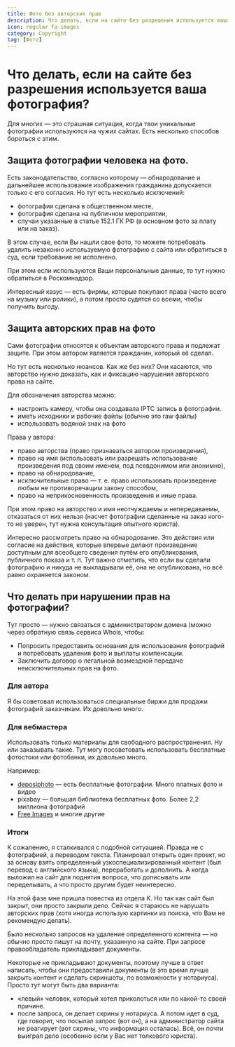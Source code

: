 ```yaml
---
title: Фото без авторских прав
description: Что делать, если на сайте без разрешения используется ваша фотография?
icon: regular fa-images
category: Copyright
tag: [Фото]
---
```


# Что делать, если на сайте без разрешения используется ваша фотография?

Для многих — это страшная ситуация, когда твои уникальные фотографии используются на чужих сайтах. Есть несколько способов бороться с этим.

## Защита фотографии человека на фото.

Есть законодательство, согласно которому — обнародование и дальнейшее использование изображения гражданина допускается только с его согласия. Но тут есть несколько исключений:

* фотография сделана в общественном месте,
* фотография сделана на публичном мероприятии,
* случаи указанные в статье 152.1 ГК РФ (в основном фото за плату или на заказ).

В этом случае, если Вы нашли свое фото, то можете потребовать удалить незаконно используемую фотографию с сайта или обратиться в суд, если требование не исполнено.

При этом если используются Ваши персональные данные, то тут нужно обратиться в Роскомнадзор.

Интересный казус — есть фирмы, которые покупают права (часто всего на музыку или ролики), а потом просто судятся со всеми, чтобы получить выгоду.

## Защита авторских прав на фото

Сами фотографии относятся к объектам авторского права и подлежат защите. При этом автором является гражданин, который её сделал.

Но тут есть несколько нюансов. Как же без них? Они касаются, что авторство нужно доказать, как и фиксацию нарушения авторского права на сайте.

Для обозначения авторства можно:

* настроить камеру, чтобы она создавала IPTC запись в фотографии.
* иметь исходники и рабочие файлы (обычно это raw файлы)
* использовать водяной знак на фото

Права у автора:

* право авторства (право признаваться автором произведения),
* право на имя (использовать или разрешать использование произведения под своим именем, под псевдонимом или анонимно),
* право на обнародование,
* исключительные право — т. е. право использовать произведение любым не противоречащим закону способом,
* право на неприкосновенность произведения и иные права.

При этом право на авторство и имя неотчуждаемы и непередаваемы, отказаться от них нельзя (насчет фотографии сделанные на заказ кого-то не уверен, тут нужна консультация опытного юриста).

Интересно рассмотреть право на обнародование. Это действия или согласие на действия, которые впервые делают произведение доступным для всеобщего сведения путём его опубликования, публичного показа и т. п. Тут важно отметить, что если вы сделали фотографию и никуда не выкладывали её, она не опубликована, но всё равно охраняется законом.

## Что делать при нарушении прав на фотографии?

Тут просто — нужно связаться с администратором домена (можно через обратную связь сервиса Whois, чтобы:

* Попросить предоставить основания для использования фотографий и потребовать удаления фото и выплаты компенсации.
* Заключить договор о легальной возмездной передаче неисключительных прав на фото.

### Для автора

Я бы советовал использоваться специальные биржи для продажи фотографий заказчикам. Их довольно много.

### Для вебмастера

Использовать только материалы для свободного распространения. Ну или заказывать такие. Тут могу посоветовать использовать бесплатные фотостоки или фотобанки, их довольно много.

Например:

* [deposiphoto](http://depositphotos.com/?ref=2948001) — есть бесплатные фотографии. Много платных фото и видео
* pixabay — большая библиотека бесплатных фото. Более 2,2 миллиона фотографий
* [Free Images](https://ru.freeimages.com/) и многие другие

### Итоги

К сожалению, я сталкивался с подобной ситуацией. Правда не с фотографией, а переводом текста. Планировал открыть один проект, но за основу взять определенный узкоспециализированный контент (был перевод с английского языка), переработать и дополнить. А когда выложил на сайт для поднятия вопроса, что дописывать или переделывать, а что просто другим будет неинтересно.

На этой фазе мне пришла повестка из отдела К. Но так как сайт был закрыт, они просто закрыли дело. Сейчас я стараюсь не нарушать авторских прав (хотя иногда использую картинки из поиска, что Вам не рекомендую делать).

Было несколько запросов на удаление определенного контента — но обычно просто пишут на почту, указанную на сайте. При запросе правообладатель прикладывает документы.

Некоторые не прикладывают документы, поэтому лучше в ответ написать, чтобы они предоставили документы (в это время лучше закрыть контент и сделать скриншоты, по возможности у нотариуса). Просто тут могут быть два варианта:

* «левый» человек, который хотел приколоться или по какой-то своей причине.
* после запроса, он делает скрины у нотариуса. А потом идет в суд, где говорит, что посылал запрос (вот он), а на администратор сайта не реагирует (вот скрины, что информация осталась). Всё, он почти выиграл дело (особенно если у Вас нет толкового юриста).
